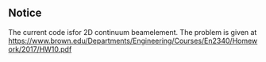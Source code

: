 ## Notice
The current code isfor 2D continuum beamelement. The problem is given at
https://www.brown.edu/Departments/Engineering/Courses/En2340/Homework/2017/HW10.pdf
